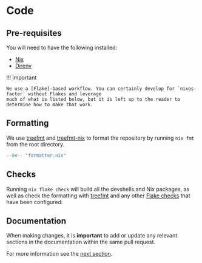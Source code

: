 # Code

## Pre-requisites

You will need to have the following installed:

-   [Nix]
-   [Direnv]

!!! important

    We use a [Flake]-based workflow. You can certainly develop for `nixos-facter` without Flakes and leverage
    much of what is listed below, but it is left up to the reader to determine how to make that work.

## Formatting

We use [treefmt] and [treefmt-nix] to format the repository by running `nix fmt` from the root directory.

```nix title="nix/formatter.nix"
--8<-- "formatter.nix"
```

## Checks

Running `nix flake check` will build all the devshells and Nix packages, as well as check the formatting with [treefmt]
and any other [Flake checks](https://github.com/NixOS/nix/blob/master/src/nix/flake-check.md) that have been configured.

## Documentation

When making changes, it is **important** to add or update any relevant sections in the documentation within the same
pull request.

For more information see the [next section](./docs.md).

[Nix]: https://nixos.org
[Flake]: https://wiki.nixos.org/wiki/Flakes
[Nix derivation]: https://nix.dev/manual/nix/2.18/language/derivations
[Direnv]: https://direnv.net
[devshell]: https://nix.dev/tutorials/first-steps/declarative-shell.html
[treefmt]: https://treefmt.com
[treefmt-nix]: https://github.com/numtide/treefmt-nix
